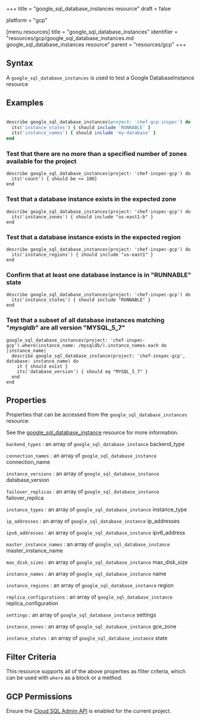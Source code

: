 +++
title = "google_sql_database_instances resource"
draft = false

platform = "gcp"

[menu.resources]
    title = "google_sql_database_instances"
    identifier = "resources/gcp/google_sql_database_instances.md google_sql_database_instances resource"
    parent = "resources/gcp"
+++

## Syntax

A `google_sql_database_instances` is used to test a Google DatabaseInstance resource

## Examples

```ruby

describe google_sql_database_instances(project: 'chef-gcp-inspec') do
  its('instance_states') { should include 'RUNNABLE' }
  its('instance_names') { should include 'my-database' }
end
```

### Test that there are no more than a specified number of zones available for the project

    describe google_sql_database_instances(project: 'chef-inspec-gcp') do
      its('count') { should be <= 100}
    end

### Test that a database instance exists in the expected zone

    describe google_sql_database_instances(project: 'chef-inspec-gcp') do
      its('instance_zones') { should include "us-east1-b" }
    end

### Test that a database instance exists in the expected region

    describe google_sql_database_instances(project: 'chef-inspec-gcp') do
      its('instance_regions') { should include "us-east1" }
    end

### Confirm that at least one database instance is in "RUNNABLE" state

    describe google_sql_database_instances(project: 'chef-inspec-gcp') do
      its('instance_states') { should include "RUNNABLE" }
    end

### Test that a subset of all database instances matching "_mysqldb_" are all version "MYSQL_5_7"

    google_sql_database_instances(project: 'chef-inspec-gcp').where(instance_name: /mysqldb/).instance_names.each do |instance_name|
      describe google_sql_database_instance(project: 'chef-inspec-gcp',  database: instance_name) do
        it { should exist }
        its('database_version') { should eq "MYSQL_5_7" }
      end
    end

## Properties

Properties that can be accessed from the `google_sql_database_instances` resource:

See the [google_sql_database_instance](/resources/google_sql_database_instance/#properties) resource for more information.

`backend_types`
: an array of `google_sql_database_instance` backend_type

`connection_names`
: an array of `google_sql_database_instance` connection_name

`instance_versions`
: an array of `google_sql_database_instance` database_version

`failover_replicas`
: an array of `google_sql_database_instance` failover_replica

`instance_types`
: an array of `google_sql_database_instance` instance_type

`ip_addresses`
: an array of `google_sql_database_instance` ip_addresses

`ipv6_addresses`
: an array of `google_sql_database_instance` ipv6_address

`master_instance_names`
: an array of `google_sql_database_instance` master_instance_name

`max_disk_sizes`
: an array of `google_sql_database_instance` max_disk_size

`instance_names`
: an array of `google_sql_database_instance` name

`instance_regions`
: an array of `google_sql_database_instance` region

`replica_configurations`
: an array of `google_sql_database_instance` replica_configuration

`settings`
: an array of `google_sql_database_instance` settings

`instance_zones`
: an array of `google_sql_database_instance` gce_zone

`instance_states`
: an array of `google_sql_database_instance` state

## Filter Criteria

This resource supports all of the above properties as filter criteria, which can be used
with `where` as a block or a method.

## GCP Permissions

Ensure the [Cloud SQL Admin API](https://console.cloud.google.com/apis/library/sqladmin.googleapis.com/) is enabled for the current project.
